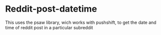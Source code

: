 # Reddit-post-datetime
This uses the psaw library, wich works with pushshift, to get the date and time of reddit post in a particular subreddit


